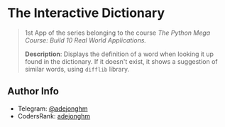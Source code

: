 # The Interactive Dictionary

> 1st App of the series belonging to the course *The Python Mega Course: Build 10 Real World Applications.*
>
> **Description**:
> Displays the definition of a word when looking it up found in the dictionary. If it doesn't exist, it shows a suggestion of similar words, using `difflib` library.

## Author Info

* Telegram: [@adejonghm](https://t.me/adejonghm)
* CodersRank: [adejonghm](https://profile.codersrank.io/user/adejonghm/)
